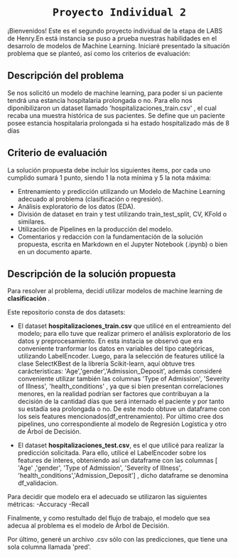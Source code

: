 # <h1 align="center">**`Proyecto Individual 2`**

¡Bienvenidos!
Este es el segundo proyecto individual de la etapa de LABS de Henry.En está instancia se puso a prueba nuestras habilidades en el desarrolo de modelos de Machine Learning.
Iniciaré presentado la situación problema que se planteó, así como los criterios de evaluación:

## **Descripción del problema**

Se nos solicitó un modelo de machine learning, para poder si un paciente tendrá una estancia hospitalaria prolongada o no. Para ello nos diponibilizaron un dataset llamado 'hospitalizaciones_train.csv' , el cual recaba una muestra histórica de sus pacientes. Se define que un paciente posee estancia hospitalaria prolongada si ha estado hospitalizado más de 8 días

## **Criterio de evaluación**

La solución propuesta debe incluir los siguientes ítems, por cada uno cumplido sumará 1 punto, siendo 1 la nota mínima y 5 la nota máxima:

- Entrenamiento y predicción utilizando un Modelo de Machine Learning adecuado al problema (clasificación o regresión).
- Análisis exploratorio de los datos (EDA).
- División de dataset en train y test utilizando train_test_split, CV, KFold o similares.
- Utilización de Pipelines en la producción del modelo.
- Comentarios y redacción con la fundamentación de la solución propuesta, escrita en Markdown en el Jupyter Notebook (.ipynb) o bien en un documento aparte.

## **Descripción de la solución propuesta**

Para resolver al problema, decidí utilizar modelos de machine learning de **clasificación** .

Este repositorio consta de dos datasets:

- El dataset **hospitalizaciones_train.csv** que utilicé en el entreamiento del modelo; para ello tuve que realizar primero el análisis exploratorio de los datos y preprocesamiento. En esta instacia se observó que era conveniente tranformar los datos en variables del tipo categóricas, utilizando LabelEncoder. Luego, para la selección de features utilicé la clase SelectKBest de la librería Scikit-learn, aquí obtuve tres carácteristicas: 'Age','gender','Admission_Deposit', además consideré conveniente utilizar también las columnas 'Type of Admission', 'Severity of Illness', 'health_conditions' , ya que si bien presentan correlaciones menores, en la realidad podrían ser factores que contribuyan a la decisión de la cantidad días que será internado el paciente y por tanto su estadía sea prolongada o no. De este modo obtuve un dataframe con los seis features mencionados(df_entrenamiento). Por último cree dos pipelines, uno correspondiente al modelo de Regresión Logística y otro de Árbol de Decisión.

- El dataset **hospitalizaciones_test.csv**, es el que utilicé para realizar la predicción solicitada. Para ello, utilicé el LabelEncoder sobre los features de interes, obteniendo así un dataframe con las columnas [ 'Age' ,'gender', 'Type of Admission', 'Severity of Illness', 'health_conditions','Admission_Deposit'] , dicho dataframe se denomina df_validacion.

Para decidir que modelo era el adecuado se utilizaron las siguientes métricas:
-Accuracy
-Recall

Finalmente, y como restultado del flujo de trabajo, el modelo que sea adecua al problema es el modelo de Árbol de Decisión.

Por último, generé un archivo .csv sólo con las predicciones, que tiene una sola columna llamada 'pred'.
